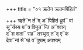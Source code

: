 +++
title = "०१ ऋतेन ऋतमपिहितं"

+++
ऋते᳓न र्त᳓म् अ᳓पिहितं ध्रुवं᳓ वां  
सू᳓र्यस्य य᳓त्र विमुच᳓न्ति अ᳓श्वान्  
द᳓श शता᳓ सह᳓ तस्थुस् त᳓द् ए᳓कं  
देवा᳓नां श्रे᳓ष्ठं व᳓पुषाम् अपश्यम्